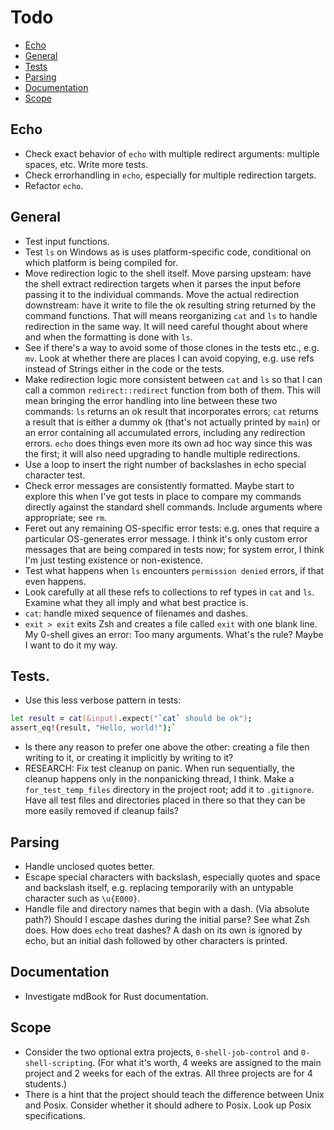 # Todo

- [Echo](#echo)
- [General](#general)
- [Tests](#tests)
- [Parsing](#parsing)
- [Documentation](#documentation)
- [Scope](#scope)

## Echo

- Check exact behavior of `echo` with multiple redirect arguments: multiple spaces, etc. Write more tests.
- Check errorhandling in `echo`, especially for multiple redirection targets.
- Refactor `echo`.

## General

- Test input functions.
- Test `ls` on Windows as is uses platform-specific code, conditional on which platform is being compiled for.
- Move redirection logic to the shell itself. Move parsing upsteam: have the shell extract redirection targets when it parses the input before passing it to the individual commands. Move the actual redirection downstream: have it write to file the ok resulting string returned by the command functions. That will means reorganizing `cat` and `ls` to handle redirection in the same way. It will need careful thought about where and when the formatting is done with `ls`.
- See if there's a way to avoid some of those clones in the tests etc., e.g. `mv`. Look at whether there are places I can avoid copying, e.g. use refs instead of Strings either in the code or the tests.
- Make redirection logic more consistent between `cat` and `ls` so that I can call a common `redirect::redirect` function from both of them. This will mean bringing the error handling into line between these two commands: `ls` returns an ok result that incorporates errors; `cat` returns a result that is either a dummy ok (that's not actually printed by `main`) or an error containing all accumulated errors, including any redirection errors. `echo` does things even more its own ad hoc way since this was the first; it will also need upgrading to handle multiple redirections.
- Use a loop to insert the right number of backslashes in echo special character test.
- Check error messages are consistently formatted. Maybe start to explore this when I've got tests in place to compare my commands directly against the standard shell commands. Include arguments where appropriate; see `rm`.
- Feret out any remaining OS-specific error tests: e.g. ones that require a particular OS-generates error message. I think it's only custom error messages that are being compared in tests now; for system error, I think I'm just testing existence or non-existence.
- Test what happens when `ls` encounters `permission denied` errors, if that even happens.
- Look carefully at all these refs to collections to ref types in `cat` and `ls`. Examine what they all imply and what best practice is.
- `cat`: handle mixed sequence of filenames and dashes.
- `exit > exit` exits Zsh and creates a file called `exit` with one blank line. My 0-shell gives an error: Too many arguments. What's the rule? Maybe I want to do it my way.

## Tests.

- Use this less verbose pattern in tests:

```zsh
let result = cat(&input).expect("`cat` should be ok");
assert_eq!(result, "Hello, world!");`
```

- Is there any reason to prefer one above the other: creating a file then writing to it, or creating it implicitly by writing to it?
- RESEARCH: Fix test cleanup on panic. When run sequentially, the cleanup happens only in the nonpanicking thread, I think. Make a `for_test_temp_files` directory in the project root; add it to `.gitignore`. Have all test files and directories placed in there so that they can be more easily removed if cleanup fails?

## Parsing

- Handle unclosed quotes better.
- Escape special characters with backslash, especially quotes and space and backslash itself, e.g. replacing temporarily with an untypable character such as `\u{E000}`.
- Handle file and directory names that begin with a dash. (Via absolute path?) Should I escape dashes during the initial parse? See what Zsh does. How does `echo` treat dashes? A dash on its own is ignored by echo, but an initial dash followed by other characters is printed.

## Documentation

- Investigate mdBook for Rust documentation.

## Scope

- Consider the two optional extra projects, `0-shell-job-control` and `0-shell-scripting`. (For what it's worth, 4 weeks are assigned to the main project and 2 weeks for each of the extras. All three projects are for 4 students.)
- There is a hint that the project should teach the difference between Unix and Posix. Consider whether it should adhere to Posix. Look up Posix specifications.
